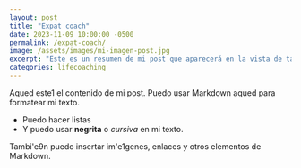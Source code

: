 ```yaml
---
layout: post
title: "Expat coach"
date: 2023-11-09 10:00:00 -0500
permalink: /expat-coach/
image: /assets/images/mi-imagen-post.jpg
excerpt: "Este es un resumen de mi post que aparecerá en la vista de tarjetas."
categories: lifecoaching
---
```



Aqued este1 el contenido de mi post. Puedo usar Markdown aqued para formatear mi texto.

- Puedo hacer listas
- Y puedo usar **negrita** o *cursiva* en mi texto.

Tambi\'e9n puedo insertar im\'e1genes, enlaces y otros elementos de Markdown.
